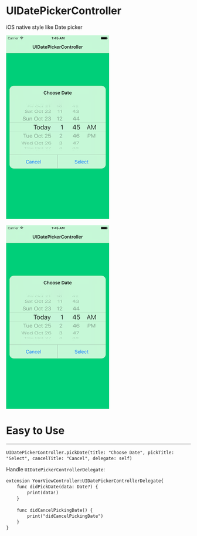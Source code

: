# UIDatePickerController
iOS native style like Date picker

[![UIDatePickerController](https://github.com/ZaidPathan/UIDatePickerController/blob/master/demo.png)](https://github.com/ZaidPathan/UIDatePickerController)


[![UIDatePickerController](https://github.com/ZaidPathan/UIDatePickerController/blob/master/Simulator%20Screen%20Shot%2024-Oct-2016%2C%201.45.26%20AM.png)](https://github.com/ZaidPathan/UIDatePickerController)

# Easy to Use
___
    UIDatePickerController.pickDate(title: "Choose Date", pickTitle: "Select", cancelTitle: "Cancel", delegate: self)

Handle `UIDatePickerControllerDelegate`:

    extension YourViewController:UIDatePickerControllerDelegate{
        func didPickDate(data: Date?) {
            print(data!)
        }
    
        func didCancelPickingDate() {
            print("didCancelPickingDate")
        }
    }
